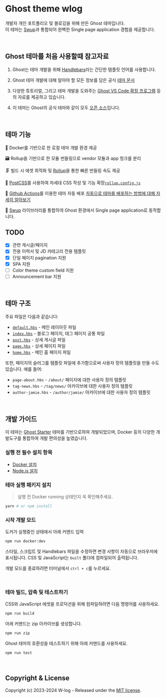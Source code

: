 # Ghost theme wlog

개발자 개인 포트폴리오 및 블로깅을 위해 만든 Ghost 테마입니다.
<br />
이 테마는 [Swup](https://swup.js.org/)과 통합되어 완벽한 Single page application 경험을 제공합니다.

&nbsp;

## Ghost 테마를 처음 사용할때 참고자료

1. Ghost는 테마 개발을 위해 [Handlebars](http://handlebarsjs.com/)라는 간단한 템플릿 언어를 사용합니다.

2. Ghost 테마 개발에 대해 알아야 할 모든 정보를 담은 공식 [테마 문서](https://ghost.org/docs/themes)

3. 다양한 튜토리얼, 그리고 테마 개발을 도와주는 [Ghost VS Code 확장 프로그램](https://marketplace.visualstudio.com/items?itemName=TryGhost.ghost) 등의 자료를 제공하고 있습니다.

4. 이 테마는 Ghost의 공식 테마와 같이 모두 [오픈 소스](https://github.com/tryghost)입니다.

&nbsp;

## 테마 기능

🔁&nbsp;Docker를 기반으로 한 로컬 테마 개발 환경 제공

🗃️&nbsp;Rollup을 기반으로 한 모듈 번들링으로 vendor 모듈과 app 청크를 분리

🗜️&nbsp;빌드 시 에셋 최적화 및 [Rollup](https://rollupjs.org)을 통한 빠른 번들링 속도 제공

🦋&nbsp;[PostCSS](https://postcss.org/)를 사용하여 차세대 CSS 작성 및 기능 확장[`rollup.config.js`](rollup.config.js)

🚢&nbsp;[Github Actions](.github/workflows/deploy-theme.yml)를 이용한 테마 자동 배포 [자동으로 테마를 배포하는 방법에 대해 자세히 알아보기](https://github.com/TryGhost/action-deploy-theme)

🚀&nbsp;[Swup](https://swup.js.org/) 라이브러리를 통합하여 Ghost 환경에서 Single page application로 동작합니다.

## TODO

-   [x] 관련 게시글/페이지
-   [x] 전용 이력서 및 JD 카테고리 전용 템플릿
-   [x] 단일 페이지 pagination 지원
-   [x] SPA 지원
-   [ ] Color theme custom field 지원
-   [ ] Announcement bar 지원

&nbsp;

## 테마 구조

주요 파일은 다음과 같습니다:

-   [`default.hbs`](default.hbs) - 메인 레이아웃 파일
-   [`index.hbs`](index.hbs) - 블로그 페이지, 태그 페이지 공통 파일
-   [`post.hbs`](post.hbs) - 상세 게시글 파일
-   [`page.hbs`](page.hbs) - 상세 페이지 파일
-   [`home.hbs`](home.hbs) - 메인 홈 페이지 파일

또한, 페이지의 슬러그를 템플릿 파일에 추가함으로써 사용자 정의 템플릿을 만들 수도 있습니다. 예를 들어:

-   `page-about.hbs` - `/about/` 페이지에 대한 사용자 정의 템플릿
-   `tag-news.hbs` - `/tag/news/` 아카이브에 대한 사용자 정의 템플릿
-   `author-jamie.hbs` - `/author/jamie/` 아카이브에 대한 사용자 정의 템플릿

&nbsp;

## 개발 가이드

이 테마는 [Ghost Starter](https://github.com/TryGhost/Starter) 테마를 기반으로하여 개발되었으며, Docker 등의 다양한 개발도구를 통합하여 개발 편의성을 높였습니다.

### 실행 전 필수 설치 항목

-   [Docker 설치](https://docs.docker.com/engine/install/)
-   [Node.js 설치](https://nodejs.org/)

### 테마 실행 패키지 설치

> 실행 전 Docker running 상태인지 꼭 확인해주세요.

```bash
yarn # or npm install
```

### 시작 개발 모드

도커가 실행중인 상태에서 아래 커맨드 입력

```bash
npm run docker:dev
```

스타일, 스크립트 및 Handlebars 파일을 수정하면 변경 사항이 자동으로 브라우저에 표시됩니다. CSS 및 JavaScript는 `built` 폴더에 컴파일되어 출력됩니다.

개발 모드를 종료하려면 터미널에서 `ctrl + c`를 누르세요.

&nbsp;

### 테마 빌드, 압축 및 테스트하기

CSS와 JavaScript 에셋을 프로덕션을 위해 컴파일하려면 다음 명령어를 사용하세요.

```bash
npm run build
```

아래 커맨드는 zip 아카이브를 생성합니다.

```bash
npm run zip
```

Ghost 테마의 호환성을 테스트하기 위해 아래 커맨드를 사용하세요.

```bash
npm run test
```

&nbsp;

## Copyright & License

Copyright (c) 2023-2024 W-log - Released under the [MIT license](LICENSE).
